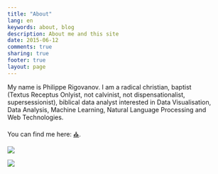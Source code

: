 ```yaml
---
title: "About"
lang: en
keywords: about, blog
description: About me and this site
date: 2015-06-12
comments: true
sharing: true
footer: true
layout: page
---
```


My name is Philippe&nbsp;Rigovanov. I am a radical&nbsp;christian, baptist (Textus&nbsp;Receptus&nbsp;Onlyist, not&nbsp;calvinist, not&nbsp;dispensationalist, supersessionist), biblical&nbsp;data&nbsp;analyst interested in Data&nbsp;Visualisation, Data&nbsp;Analysis, Machine&nbsp;Learning, Natural&nbsp;Language&nbsp;Processing and Web&nbsp;Technologies.

You can find me here: <a href="{{ site.links.church }}" title="My Local Church">⛪</a>.

<a href="https://braingames.ru" title="Игры разума | a1ip"><img src="https://braingames.ru/button90x62.php?uid=24579" border="0"></a>

<a href="https://www.codewars.com/users/a1ip" title="Codewars | a1ip"><img src="https://www.codewars.com/users/a1ip/badges/micro" border="0"></a>
